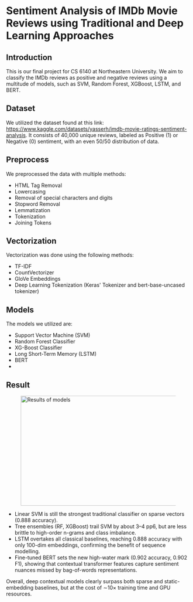 # Sentiment Analysis of IMDb Movie Reviews using Traditional and Deep Learning Approaches
## Introduction
This is our final project for CS 6140 at Northeastern University. We aim to classify the IMDb reviews as positive and negative reviews using a multitude of models, such as SVM, Random Forest, XGBoost, LSTM, and BERT.
## Dataset
We utilized the dataset found at this link: https://www.kaggle.com/datasets/yasserh/imdb-movie-ratings-sentiment-analysis. It consists of 40,000 unique reviews, labeled as Positive (1) or Negative (0) sentiment, with an even 50/50 distribution of data.
## Preprocess
We preprocessed the data with multiple methods:
* HTML Tag Removal
* Lowercasing
* Removal of special characters and digits
* Stopword Removal
* Lemmatization
* Tokenization
* Joining Tokens

## Vectorization
Vectorization was done using the following methods:
* TF-IDF
* CountVectorizer
* GloVe Embeddings
* Deep Learning Tokenization (Keras' Tokenizer and bert-base-uncased tokenizer)
## Models
The models we utilized are:
* Support Vector Machine (SVM)
* Random Forest Classifier
* XG-Boost Classifier
* Long Short-Term Memory (LSTM)
* BERT
* 
## Result

<figure>
  <img 
  src="Results.png" 
  alt="Results of models" 
  width="8000" height="300">
</figure>

* Linear SVM is still the strongest traditional classifier on sparse vectors (0.888 accuracy).
* Tree ensembles (RF, XGBoost) trail SVM by about 3–4 pp6, but are less brittle to high-order n-grams and class imbalance.
* LSTM overtakes all classical baselines, reaching 0.888 accuracy with only 100-dim embeddings, confirming the benefit of sequence modelling.
* Fine-tuned BERT sets the new high-water mark (0.902 accuracy, 0.902 F1), showing that
contextual transformer features capture sentiment nuances missed by bag-of-words representations.

Overall, deep contextual models clearly surpass both sparse and static-embedding baselines,
but at the cost of ∼10× training time and GPU resources.
